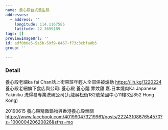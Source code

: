 ```yaml
---
name: 養心殿台式養生鍋
addresses:
  - address: ''
    longitude: 114.1167585
    latitude: 22.3699189
tags: []
previewImageUrl: ''
id: adf0b0e5-5a5b-59f9-8467-f73c3cbfa8b5
group: ''

---
```

### Detail
養心殿老細ka fai Chan話上街果班年輕人全部係被煽動
https://lih.kg/1220224
養心殿老細旗下食店與公司: 
養心殿
養心麵
靠炆雞
嘉.日本燒肉Ka Japanese Yakiniku
洗得易專業洗碗公司(九龍吳松街182號榮國中心11樓3室852 Hong Kong)

20190615
養心殿精緻鍋物與香港養心殿無關
https://www.facebook.com/401990473219961/posts/2224310867654570?s=100000420620826&sfns=mo

